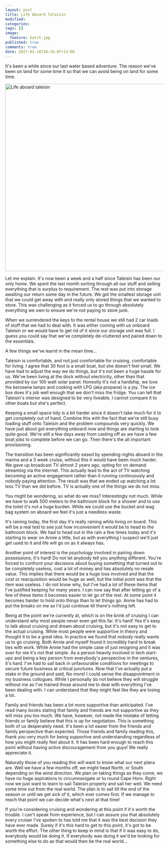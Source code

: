 ```yaml
---
layout: post
title: Life Aboard Taleisin
modified:
categories: 
tags: []
image: 
  feature: hatch.jpg
published: true
comments: true
date: 2017-02-16T10:16:07+13:00
---
```


It's been a while since our last water based adventure. The reason we've been on
land for some time it so that we can avoid being on land for some time.

<a data-flickr-embed="true"  href="https://www.flickr.com/photos/sdki/32547798620/in/dateposted-public/" title="Life aboard taleisin"><img src="https://c1.staticflickr.com/4/3725/32547798620_bb3a55fdc7_c.jpg" width="800" height="600" alt="Life aboard taleisin"></a><script async src="//embedr.flickr.com/assets/client-code.js" charset="utf-8"></script>

Let me explain. It's now been a week and a half since Taleisin has been our only
home.  We  spent the  last  month  sorting through  all  our  stuff and  selling
everything  that is  surplus  to  requirement. The  rest  was  put into  storage
awaiting our  return some day  in the future. We  got the smallest  storage unit
that we  could get away  with and  really only stored  things that we  wanted to
store. This was challenging as it  forced us to go through absolutely everything
we own to ensure we're not paying to store junk.

When we  surrendered the keys to  the rental house we  still had 2 car  loads of
stuff that we had to deal with. It was either coming with us onboard Taleisin or
we would  have to get  rid of it  since our storage unit  was full. I  guess you
could say that we've completely de-cluttered and paired down to the essentials.

A few things we've learnt in the mean time...

Taleisin is comfortable, and not  just comfortable for cruising, comfortable for
living. I  agree that 30 foot  is a small boat,  but she doesn't feel  small. We
have had to adjust the way we do things, but it's not been a huge hassle for us.
We've been living  at the dock without electricity, other  than that provided by
our 100  watt solar panel.  Honestly it's not a  hardship, we love  the kerosene
lamps and  cooking with LPG (aka  propane) is a joy.  The ice box does  it's job
well enough that we don't miss the fridge. You can tell that Taleisin's interior
was designed to be  very liveable, I cannot compare it to  other boats but she's
perfect.

Keeping a small space tidy is a bit  harder since it doesn't take much for it to
get completely  out of hand.  Combine this with the  fact that we're  still busy
loading stuff onto Taleisin and the problem compounds very quickly. We have just
about got  everything onboard now  and things are  starting to look  quite good.
We're still  a few  days away from  casting off as  we have  a few boat  jobs to
complete before we can go. Then there's the all important provisioning.

The transition  has been significantly  eased by  spending nights aboard  in the
marina and a 3 week cruise, without this it would have been much harder. We gave
up broadcast  TV almost  2 years  ago, opting  for on  demand streaming  via the
internet.  This actually  lead to  the  act of  TV watching  becoming an  active
engagement rather than it running  continuously and nobody paying attention. The
result was  that we ended up  watching a lot less  TV than we did  before. TV is
actually one of the things we do not miss.

You might  be wondering, so  what do we miss?  Interestingly not much.  While we
have to walk 500 meters to the bathroom block for a shower and to use the toilet
it's not  a huge burden.  While we could  use the bucket  and wag bag  system on
aboard we feel it's just a needless waste.

It's raining  today, the first  day it's really  raining while living  on board.
This will be a real test to see just how inconvenient it would be to head to the
bathroom block.  We had  to head  out in  the rain  a few  times today  and it's
starting to wear on Annie a little,  but as with everything I suspect we'll just
get used to it and life will go on as it always has.

Another  point  of   interest  is  the  psychology  involved   in  pairing  down
possessions, it's hard!  Do not let anybody tell you  anything different. You're
forced to confront  your decisions about buying something that  turned out to be
completely useless, cost a lot of money and has absolutely no resale value. This
implies  that  there  would be  a  huge  loss  involved  and that  the  cost  or
reacquisition would be huge as well, but the initial point was that the item was
useless.  I do  not know  why,  but I've  had a  lot  of these  items that  I've
justified keeping for many  years. I can now say that after letting  go of a few
of these items it becomes easier to let go of the rest. At some point it becomes
harder to  hold onto  things than to  let things  go. Annie has  had to  put the
breaks on me as I'd just continue till there's nothing left.

Being at the point  we're currently at, which is on the brink  of cruising I can
understand why most people never even get  this far. It's hard! Yes it's easy to
talk about cruising  and dream about cruising,  but it's not easy to  get to the
actual cruising. While  most people were supportive in theory  and thought it to
be  a great  idea.  In practice  we  found that  nobody really  wants  us to  go
cruising. Both  Annie and  myself found  it incredibly hard  to break  ties with
work. While Annie had  the simple case of just resigning and it  was over for me
it's not that simple. As a person heavily involved in tech start-ups and being a
key person from everybody's perspective in  the ventures, it's hard. I've had to
sail back in  unfavourable conditions for meetings to secure  future business at
critical junctures. Now that  I've actually put a stake in  the ground and said,
No more!  I could  sense the  disappointment in my  business collogues.  While I
personally do  not believe they will  struggle without me as  I've trained those
around me to deal with everything I've  been dealing with. I can understand that
they might feel like they are losing a lot.

Family and  friends has been a  lot more supportive than  anticipated. I've read
many books stating that family and friends  are not supportive as they will miss
you too  much. We  have, however,  not made  the mistake  of letting  friends or
family believe  that this is  up for negotiation. This  is something both  of us
desperately need. It's been a lot easier from the friends and family perspective
than expected.  Those friends and family  reading this, thank you  very much for
being supportive and understanding regardless of how you might really feel about
it.  It  has  been  hard  enough  to reach  this  point  without  having  active
discouragement from you guys! We really appreciate it.

Naturally those of you  reading this will want to know what  our next plans are.
Well we have  a few months off, we  might head North, or South  depending on the
wind  direction.  We plan  on  taking  things as  they  come,  we have  no  huge
aspirations to circumnavigate or  to round Cape Horn. Right now  we just want to
learn to sail  Taleisin properly and sail  her well. We need some  time out from
the real world. The plan  is to sail till the end of the  season or until we get
sick of  it, which ever  comes first. If  we manage to  reach that point  we can
decide what's next at that time!

If you're  considering cruising and  wondering at this  point if it's  worth the
trouble. I  can't speak from  experience, but I  can assure you  that absolutely
every cruiser I've spoken to has told me that it was the best decision they have
ever made. Surely if  it's this hard to get to this point,  it's got to be worth
the effort.  The other  thing to  keep in  mind is that  if it  was easy  to do,
everybody would  be doing  it. If  everybody was  doing it  we'd be  looking for
something else to do as that would then be the real world...
